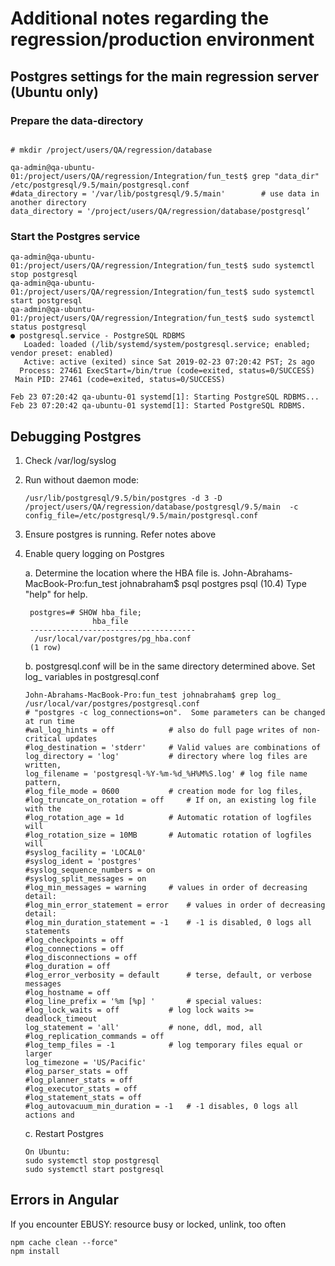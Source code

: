 # Additional notes regarding the regression/production environment

## Postgres settings for the main regression server (Ubuntu only)
### Prepare the data-directory
~~~~

# mkdir /project/users/QA/regression/database

qa-admin@qa-ubuntu-01:/project/users/QA/regression/Integration/fun_test$ grep "data_dir"   /etc/postgresql/9.5/main/postgresql.conf
#data_directory = '/var/lib/postgresql/9.5/main'		# use data in another directory
data_directory = '/project/users/QA/regression/database/postgresql’
~~~~

### Start the Postgres service
~~~~
qa-admin@qa-ubuntu-01:/project/users/QA/regression/Integration/fun_test$ sudo systemctl stop postgresql
qa-admin@qa-ubuntu-01:/project/users/QA/regression/Integration/fun_test$ sudo systemctl start postgresql
qa-admin@qa-ubuntu-01:/project/users/QA/regression/Integration/fun_test$ sudo systemctl status postgresql
● postgresql.service - PostgreSQL RDBMS
   Loaded: loaded (/lib/systemd/system/postgresql.service; enabled; vendor preset: enabled)
   Active: active (exited) since Sat 2019-02-23 07:20:42 PST; 2s ago
  Process: 27461 ExecStart=/bin/true (code=exited, status=0/SUCCESS)
 Main PID: 27461 (code=exited, status=0/SUCCESS)

Feb 23 07:20:42 qa-ubuntu-01 systemd[1]: Starting PostgreSQL RDBMS...
Feb 23 07:20:42 qa-ubuntu-01 systemd[1]: Started PostgreSQL RDBMS.
~~~~


## Debugging Postgres
1. Check /var/log/syslog
2. Run without daemon mode:
    ~~~~
    /usr/lib/postgresql/9.5/bin/postgres -d 3 -D /project/users/QA/regression/database/postgresql/9.5/main  -c config_file=/etc/postgresql/9.5/main/postgresql.conf
    ~~~~
3. Ensure postgres is running. Refer notes above
4. Enable query logging on Postgres

    a. Determine the location where the HBA file is.
        John-Abrahams-MacBook-Pro:fun_test johnabraham$ psql postgres
        psql (10.4)
        Type "help" for help.

        postgres=# SHOW hba_file;
                      hba_file
        -------------------------------------
         /usr/local/var/postgres/pg_hba.conf
        (1 row)
    b. postgresql.conf will be in the same directory determined above. Set log_ variables in postgresql.conf
    ~~~~
    John-Abrahams-MacBook-Pro:fun_test johnabraham$ grep log_ /usr/local/var/postgres/postgresql.conf
    # "postgres -c log_connections=on".  Some parameters can be changed at run time
    #wal_log_hints = off			# also do full page writes of non-critical updates
    #log_destination = 'stderr'		# Valid values are combinations of
    log_directory = 'log'			# directory where log files are written,
    log_filename = 'postgresql-%Y-%m-%d_%H%M%S.log'	# log file name pattern,
    #log_file_mode = 0600			# creation mode for log files,
    #log_truncate_on_rotation = off		# If on, an existing log file with the
    #log_rotation_age = 1d			# Automatic rotation of logfiles will
    #log_rotation_size = 10MB		# Automatic rotation of logfiles will
    #syslog_facility = 'LOCAL0'
    #syslog_ident = 'postgres'
    #syslog_sequence_numbers = on
    #syslog_split_messages = on
    #log_min_messages = warning		# values in order of decreasing detail:
    #log_min_error_statement = error	# values in order of decreasing detail:
    #log_min_duration_statement = -1	# -1 is disabled, 0 logs all statements
    #log_checkpoints = off
    #log_connections = off
    #log_disconnections = off
    #log_duration = off
    #log_error_verbosity = default		# terse, default, or verbose messages
    #log_hostname = off
    #log_line_prefix = '%m [%p] '		# special values:
    #log_lock_waits = off			# log lock waits >= deadlock_timeout
    log_statement = 'all'			# none, ddl, mod, all
    #log_replication_commands = off
    #log_temp_files = -1			# log temporary files equal or larger
    log_timezone = 'US/Pacific'
    #log_parser_stats = off
    #log_planner_stats = off
    #log_executor_stats = off
    #log_statement_stats = off
    #log_autovacuum_min_duration = -1	# -1 disables, 0 logs all actions and
    ~~~~
    c. Restart Postgres

       On Ubuntu:
       sudo systemctl stop postgresql
       sudo systemctl start postgresql


## Errors in Angular

If you encounter EBUSY: resource busy or locked, unlink, too often
~~~~
npm cache clean --force"
npm install
~~~~


